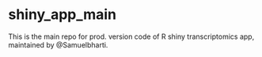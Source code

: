 # shiny_app_main
This is the main repo for prod. version code of R shiny transcriptomics app, maintained by @Samuelbharti.
